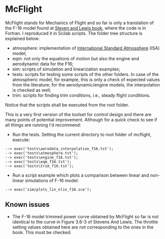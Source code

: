 # McFlight
McFlight stands for Mechanics of Flight and so far is only a translation of the F-16 model found at [Steven and Lewis book](https://www.amazon.com/Aircraft-Control-Simulation-Brian-Stevens/dp/0471371459), where the code is in Fortran. I reproduced it in Scilab scripts. The folder tree structure is explained below:

* atmosphere: implementation of [International Standard Atmosphere](https://ntrs.nasa.gov/archive/nasa/casi.ntrs.nasa.gov/19770009539.pdf) (ISA) model;
* eqm: not only the equations of motion but also the engine and aerodynamic data for the F16;
* sim: scripts of simulation and linearization examples;
* tests: scripts for testing some scripts of the other folders. In case of the atmospheric model, for example, this is only a check of expected values from the literature; for the aerodynamic/engine models, the interpolation is checked as well;
* trim: scripts for finding trim conditions, i.e., steady flight conditions.

Notice that the scripts shall be executed from the root folder.

This is a very first version of the toolset for control design and there are many points of potential improvement. Although for a quick check to see if all things are running I'd recommend:

* Run the tests. Setting the current directory to root folder of mcflight, execute:
```
--> exec('tests\aerodata_interpolation_f16.tst');
--> exec('tests\atmosphere.tst');
--> exec('tests\engine_f16.tst');
--> exec('tests\eqm_f16.tst');
--> exec('tests\trim_f16.tst');
```
* Run a script example which plots a comparison between linear and non-linear simulations of F-16 model:
```
--> exec('sim/plots_lin_nlin_f16.sce');
```

## Known issues
* The F-16 model trimmed power curve obtained by McFlight so far is not identical to the curve in Figure 3.6-3 of Stevens And Lewis. The throttle setting values obtained here are not corresponding to the ones in the book. This must be checked.

